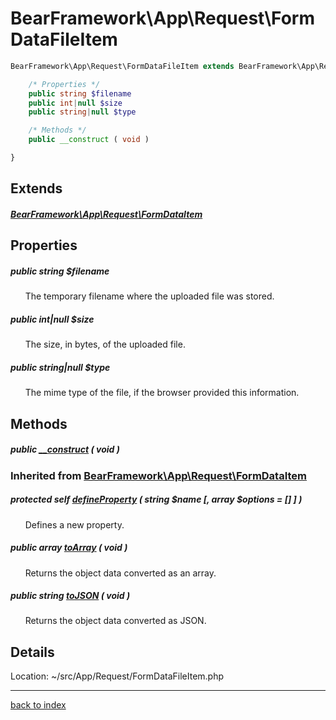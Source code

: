 # BearFramework\App\Request\FormDataFileItem

```php
BearFramework\App\Request\FormDataFileItem extends BearFramework\App\Request\FormDataItem {

	/* Properties */
	public string $filename
	public int|null $size
	public string|null $type

	/* Methods */
	public __construct ( void )

}
```

## Extends

##### [BearFramework\App\Request\FormDataItem](bearframework.app.request.formdataitem.class.md)

## Properties

##### public string $filename

&nbsp;&nbsp;&nbsp;&nbsp;&nbsp;&nbsp;The temporary filename where the uploaded file was stored.

##### public int|null $size

&nbsp;&nbsp;&nbsp;&nbsp;&nbsp;&nbsp;The size, in bytes, of the uploaded file.

##### public string|null $type

&nbsp;&nbsp;&nbsp;&nbsp;&nbsp;&nbsp;The mime type of the file, if the browser provided this information.

## Methods

##### public [__construct](bearframework.app.request.formdatafileitem.__construct.method.md) ( void )

### Inherited from [BearFramework\App\Request\FormDataItem](bearframework.app.request.formdataitem.class.md)

##### protected self [defineProperty](bearframework.app.request.formdataitem.defineproperty.method.md) ( string $name [, array $options = [] ] )

&nbsp;&nbsp;&nbsp;&nbsp;&nbsp;&nbsp;Defines a new property.

##### public array [toArray](bearframework.app.request.formdataitem.toarray.method.md) ( void )

&nbsp;&nbsp;&nbsp;&nbsp;&nbsp;&nbsp;Returns the object data converted as an array.

##### public string [toJSON](bearframework.app.request.formdataitem.tojson.method.md) ( void )

&nbsp;&nbsp;&nbsp;&nbsp;&nbsp;&nbsp;Returns the object data converted as JSON.

## Details

Location: ~/src/App/Request/FormDataFileItem.php

---

[back to index](index.md)

